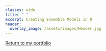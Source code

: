 ```yaml
---
classes: wide
title: " "
excerpt: Creating Ensemble Models in R
header:
  overlay_image: /assets/images/Header.jpg  
---
```



[Return to my portfolio](https://dustinrogers.github.io/)



